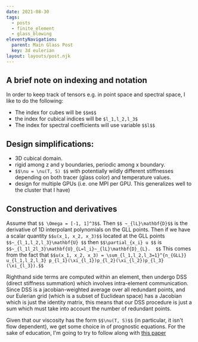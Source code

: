 ```yaml
---
date: 2021-08-30
tags:
  - posts
  - finite_element
  - glass_blowing
eleventyNavigation:
  parent: Main Glass Post
  key: 3d eulerian
layout: layouts/post.njk
---
```


## A brief note on indexing and notation
In order to keep track of tensors e.g. in point space and spectral space, I like to do the following:
* The index for cubes will be `$$m$$`
* the index for cubical indices will be `$l_1,l_2,l_3$`
* The index for spectral coefficients will use variable `$$l$$`

## Design simplifications:
* 3D cubical domain.
* rigid among z and y boundaries, periodic among x boundary.
* `$$\nu = \nu(T, S) $$` with potentially wildly different stiffnesses depending on both tracer (glass color)
and temperature values.
* design for multiple GPUs (i.e. one MPI per GPU. This generalizes well to the cluster that I have)


## Construction and derivatives
Assume that `$$ \Omega = [-1, 1]^3$$`. Then `$$ ~_{lL}\mathbf{D}$$` is the derivative of 1D interpolant polynomials
on the GLL points. Then if we have a scalar quantity `$$u(x_1, x_2, x_3)$$` located at the GLL points `$$~_{l_1,l_2,l_3}\mathbf{U} $$` 
then `$$\partial_{x_i} u $$` is `$$~_{l_1l_2l_3}\mathbf{U}_{L=l_i}~_{lL}\mathbf{D}_{L}.  $$` This comes from the fact that 
`$$u(x_1, x_2, x_3) = \sum_{l_1,l_2,l_3=1}^{n_{GLL}} u_{l_1,l_2,l_3} p_{l_1}(\xi_{l_1})p_{l_2}(\xi_{l_2})p_{l_3}(\xi_{l_3}).$$`


Righthand side terms are computed within an element, then undergo DSS (direct stiffness summation) which involves intra-element communication. 
Since DSS is a jacobian-weighted average over all redundant points, and our Eulerian grid (which is a subset of Euclidean space) has
a Jacobian which is just the identity matrix, this means that our DSS procedure is just a sum which must take into account the number of redundant points.

Given that our viscosity has the form `$$\nu(T, S)$$` (in particular, it isn't flow dependent), we get some choice in
of prognostic equations. For the sake of education, I'm going to try to follow along with [this paper](https://drive.google.com/file/d/1yWxl4rg9gyxKGrzNjT_z_QddZZs5_sCF/view?usp=sharing)
